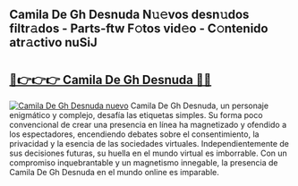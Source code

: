 ## Camila De Gh Desnuda N𝚞𝚎vos desn𝚞dos filtr𝚊dos - Parts-ftw F𝚘tos vid𝚎o - C𝚘ntenido atr𝚊ctivo nuSiJ

# <h2><a href="http://mb1ow9z.tromn.icu/?c=Camila+De+Gh+Desnuda">🔗👉👉👉 Camila De Gh Desnuda 🔗🔗</a></h2>

[![Camila De Gh Desnuda nuevo](https://i.imgur.com/pEAQMta.gif)](http://mb1ow9z.tromn.icu/?c=Camila+De+Gh+Desnuda)
Camila De Gh Desnuda, un personaje enigmático y complejo, desafía las etiquetas simples. Su forma poco convencional de crear una presencia en línea ha magnetizado y ofendido a los espectadores, encendiendo debates sobre el consentimiento, la privacidad y la esencia de las sociedades virtuales. Independientemente de sus decisiones futuras, su huella en el mundo virtual es imborrable. Con un compromiso inquebrantable y un magnetismo innegable, la presencia de Camila De Gh Desnuda en el mundo online es imparable.
